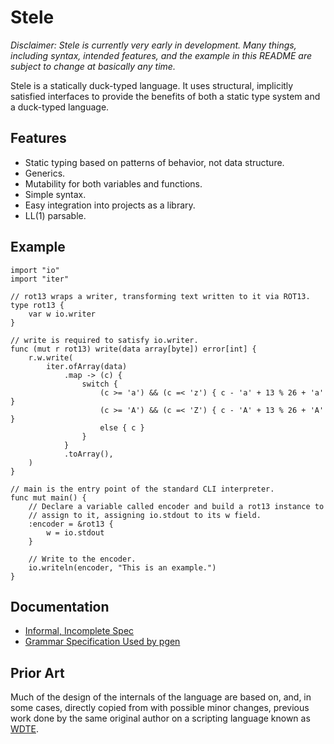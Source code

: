 Stele
=====

*Disclaimer: Stele is currently _very_ early in development. Many things, including syntax, intended features, and the example in this README are subject to change at basically any time.*

Stele is a statically duck-typed language. It uses structural, implicitly satisfied interfaces to provide the benefits of both a static type system and a duck-typed language.

Features
--------

* Static typing based on patterns of behavior, not data structure.
* Generics.
* Mutability for both variables and functions.
* Simple syntax.
* Easy integration into projects as a library.
* LL(1) parsable.

Example
-------

```stele
import "io"
import "iter"

// rot13 wraps a writer, transforming text written to it via ROT13.
type rot13 {
	var w io.writer
}

// write is required to satisfy io.writer.
func (mut r rot13) write(data array[byte]) error[int] {
	r.w.write(
		iter.ofArray(data)
			.map -> (c) {
				switch {
					(c >= 'a') && (c =< 'z') { c - 'a' + 13 % 26 + 'a' }
					(c >= 'A') && (c =< 'Z') { c - 'A' + 13 % 26 + 'A' }
					else { c }
				}
			}
			.toArray(),
	)
}

// main is the entry point of the standard CLI interpreter.
func mut main() {
	// Declare a variable called encoder and build a rot13 instance to
	// assign to it, assigning io.stdout to its w field.
	:encoder = &rot13 {
		w = io.stdout
	}

	// Write to the encoder.
	io.writeln(encoder, "This is an example.")
}
```

Documentation
-------------

* [Informal, Incomplete Spec](https://github.com/stelelang/stele/blob/master/doc/informal-spec.md)
* [Grammar Specification Used by pgen](https://github.com/stelelang/stele/blob/master/res/grammar.ebnf)

Prior Art
---------

Much of the design of the internals of the language are based on, and, in some cases, directly copied from with possible minor changes, previous work done by the same original author on a scripting language known as [WDTE][wdte].

[wdte]: https://github.com/DeedleFake/wdte
